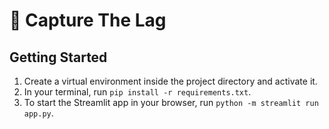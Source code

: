 # 🚩 Capture The Lag

## Getting Started
1. Create a virtual environment inside the project directory and activate it.
2. In your terminal, run `pip install -r requirements.txt`.
3. To start the Streamlit app in your browser, run `python -m streamlit run app.py`.